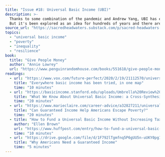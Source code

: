 ```yaml
---
title: "Issue #18: Universal Basic Income (UBI)"
description: >-
  Thanks to some combination of the pandemic and Andrew Yang, UBI has entered the mainstream discourse.
  But it's been explored as an idea for hundreds of years and there are many real-world experiments.
source_url: "https://sacredheadwaters.substack.com/p/sacred-headwaters-18-universal-basic"
topics:
  - "universal basic income"
  - "poverty"
  - "inequality"
  - "resilience"
book:
  title: "Give People Money"
  author: "Annie Lowrey"
  url: "https://www.penguinrandomhouse.com/books/551618/give-people-money-by-annie-lowrey/"
readings:
  - url: "https://www.vox.com/future-perfect/2020/2/19/21112570/universal-basic-income-ubi-map"
    title: "Everywhere basic income has been tried, in one map"
    time: "10 minutes"
  - url: "https://basicincome.stanford.edu/uploads/Umbrella%20Review%20BI_final.pdf"
    title: "What We Know About Universal Basic Income: a Cross-Synthesis of Reviews"
    time: "20 minutes"
  - url: "https://www.marieclaire.com/career-advice/a32827211/universal-basic-income/"
    title: "Can Guaranteed Income Help Americans Escape Poverty?"
    time: "20 minutes"
  - title: "How to Fund a Universal Basic Income Without Increasing Taxes or Inflation"
    author: "Ellen Brown"
    url: "https://www.huffpost.com/entry/how-to-fund-a-universal-basic-income-without-increasing_b_59d7c73ae4b0705dc79aa775"
    time: "10 minutes"
  - url: "https://drive.google.com/file/d/1F792lTgmfnq5P6gUU5n-uUKY0pg1HO6U/view?usp=sharing"
    title: "Why Americans Need a Guaranteed Income"
    time: "5 minutes"
---
```

